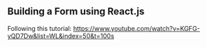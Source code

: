 ## Building a Form using React.js

Following this tutorial: https://www.youtube.com/watch?v=KGFG-yQD7Dw&list=WL&index=50&t=100s 